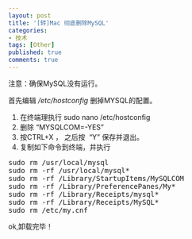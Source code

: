 ```yaml
---
layout: post
title: '[转]Mac 彻底删除MySQL'
categories:
- 技术
tags: [Other]
published: true
comments: true
---
```

<p>注意：确保MySQL没有运行。</p>

<p>首先编辑 <em>/etc/hostconfig</em> 删掉MYSQL的配置。
<ol>
	<li>在终端理执行 sudo nano /etc/hostconfig</li>
	<li>删除 “MYSQLCOM=-YES”</li>
	<li>按CTRL+X ， 之后按  “Y” 保存并退出。</li>
	<li>复制如下命令到终端，并执行</li>
</ol>
<pre>sudo rm /usr/local/mysql
sudo rm -rf /usr/local/mysql*
sudo rm -rf /Library/StartupItems/MySQLCOM
sudo rm -rf /Library/PreferencePanes/My*
sudo rm -rf /Library/Receipts/mysql*
sudo rm -rf /Library/Receipts/MySQL*
sudo rm /etc/my.cnf</pre></p>

<p>ok,卸载完毕！</p>
